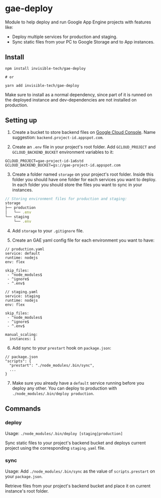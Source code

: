 # gae-deploy

Module to help deploy and run Google App Engine projects with features like:
- Deploy multiple services for production and staging.
- Sync static files from your PC to Google Storage and to App instances.

## Install

```
npm install invisible-tech/gae-deploy

# or

yarn add invisible-tech/gae-deploy
```

Make sure to install as a normal dependency, since part of it is runned on the deployed instance and dev-dependencies are not installed on production.

## Setting up

1. Create a bucket to store backend files on [Google Cloud Console](https://console.cloud.google.com/storage). Name suggestion: `backend.project-id.appspot.com`.

2. Create an `.env` file in your project's root folder.
Add `GCLOUD_PROJECT` and `GCLOUD_BACKEND_BUCKET` environment variables to it:

```
GCLOUD_PROJECT=gae-project-id-1a6std
GCLOUD_BACKEND_BUCKET=gs://gae-project-id.appspot.com
```

3. Create a folder named `storage` on your project's root folder. Inside this folder you should have one folder for each services you want to deploy.
In each folder you should store the files you want to sync in your instances.

```js
// Storing environment files for production and staging:
storage
├── production
│   └── .env
└── staging
    └── .env
```

4. Add `storage` to your `.gitignore` file.

5. Create an GAE yaml config file for each environment you want to have:
```
// production.yaml 
service: default
runtime: nodejs
env: flex

skip_files:
 - ^node_modules$
 - ^ignore$
 - ^.env$

// staging.yaml 
service: staging
runtime: nodejs
env: flex

skip_files:
 - ^node_modules$
 - ^ignore$
 - ^.env$

manual_scaling:
  instances: 1
```

6. Add sync to your `prestart` hook on `package.json`:
```
// package.json
"scripts": {
  "prestart": "./node_modules/.bin/sync",
  ...
}
```

7. Make sure you already have a `default` service running before you deploy any other. You can deploy to production with `./node_modules/.bin/deploy production`.

## Commands

### deploy

Usage: `./node_modules/.bin/deploy [staging|production]`

Sync static files to your project's backend bucket and deploys current project using the corresponding `staging.yaml` file.

### sync

Usage: Add `./node_modules/.bin/sync` as the value of `scripts.prestart` on your `package.json`.

Retrieve files from your project's backend bucket and place it on current instance's root folder.
